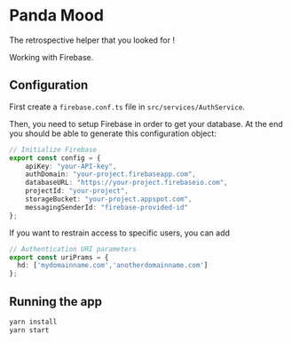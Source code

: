 # Panda Mood
The retrospective helper that you looked for !

Working with Firebase.

## Configuration
First create a `firebase.conf.ts` file in `src/services/AuthService`.

Then, you need to setup Firebase in order to get your database.
At the end you should be able to generate this configuration object:

```typescript
// Initialize Firebase
export const config = {
    apiKey: "your-API-key",
    authDomain: "your-project.firebaseapp.com",
    databaseURL: "https://your-project.firebaseio.com",
    projectId: "your-project",
    storageBucket: "your-project.appspot.com",
    messagingSenderId: "firebase-provided-id"
};
```
If you want to restrain access to specific users, you can add 

```typescript
// Authentication URI parameters
export const uriPrams = {
  hd: ['mydomainname.com','anotherdomainname.com']
};
```

## Running the app
```bash
yarn install
yarn start
```
